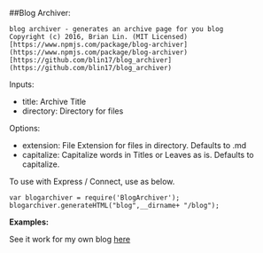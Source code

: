 ##Blog Archiver:

	blog archiver - generates an archive page for you blog
	Copyright (c) 2016, Brian Lin. (MIT Licensed)
	[https://www.npmjs.com/package/blog-archiver](https://www.npmjs.com/package/blog-archiver)
	[https://github.com/blin17/blog_archiver](https://github.com/blin17/blog_archiver)
 
Inputs:
- title: Archive Title
- directory: Directory for files

Options:
- extension: File Extension for files in directory. Defaults to .md
- capitalize: Capitalize words in Titles or Leaves as is. Defaults to capitalize.

To use with Express / Connect, use as below.

```
var blogarchiver = require('BlogArchiver');
blogarchiver.generateHTML("blog",__dirname+ "/blog");
```

**Examples:**

See it work for my own blog [here](brianlin.net/blog)
